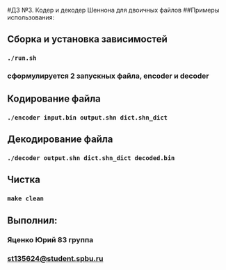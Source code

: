 #ДЗ №3. Кодер и декодер Шеннона для двоичных файлов
##Примеры использования:

## Сборка и установка зависимостей
### `./run.sh`
### сформулируется 2 запускных файла, encoder и decoder

## Кодирование файла
### `./encoder input.bin output.shn dict.shn_dict`

## Декодирование файла
### `./decoder output.shn dict.shn_dict decoded.bin`

## Чистка
### `make clean`

## Выполнил:
### Яценко Юрий 83 группа
### st135624@student.spbu.ru